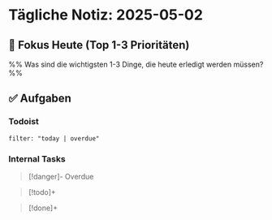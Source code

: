 # Tägliche Notiz: 2025-05-02

## 🎯 Fokus Heute (Top 1-3 Prioritäten)

%% Was sind die wichtigsten 1-3 Dinge, die heute erledigt werden müssen? %%


## ✅ Aufgaben

### Todoist

```todoist  
filter: "today | overdue"  
```

### Internal Tasks

> [!danger]- Overdue
>

> [!todo]+
>

> [!done]+
